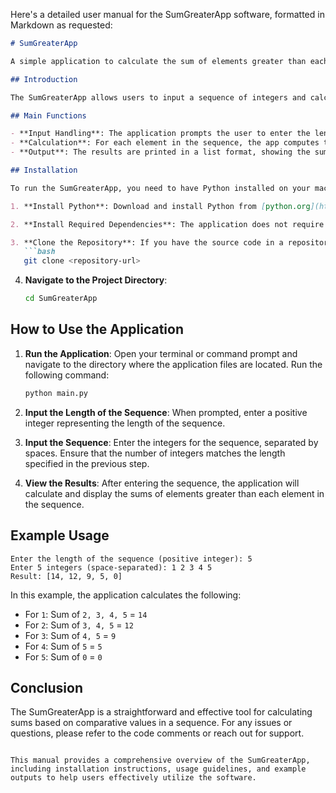 Here's a detailed user manual for the SumGreaterApp software, formatted in Markdown as requested:

```markdown
# SumGreaterApp

A simple application to calculate the sum of elements greater than each element in a given sequence of integers.

## Introduction

The SumGreaterApp allows users to input a sequence of integers and calculates the sum of all elements that are greater than each element in the sequence. This application is useful for various numerical analyses and can be easily run in a Python environment.

## Main Functions

- **Input Handling**: The application prompts the user to enter the length of the sequence and the sequence itself.
- **Calculation**: For each element in the sequence, the app computes the sum of all elements that are greater than that element.
- **Output**: The results are printed in a list format, showing the sum for each element in the sequence.

## Installation

To run the SumGreaterApp, you need to have Python installed on your machine. Follow these steps to set up the environment:

1. **Install Python**: Download and install Python from [python.org](https://www.python.org/downloads/).

2. **Install Required Dependencies**: The application does not require any external libraries, but ensure you have Python's standard library available.

3. **Clone the Repository**: If you have the source code in a repository, clone it using:
   ```bash
   git clone <repository-url>
   ```

4. **Navigate to the Project Directory**:
   ```bash
   cd SumGreaterApp
   ```

## How to Use the Application

1. **Run the Application**: Open your terminal or command prompt and navigate to the directory where the application files are located. Run the following command:
   ```bash
   python main.py
   ```

2. **Input the Length of the Sequence**: When prompted, enter a positive integer representing the length of the sequence.

3. **Input the Sequence**: Enter the integers for the sequence, separated by spaces. Ensure that the number of integers matches the length specified in the previous step.

4. **View the Results**: After entering the sequence, the application will calculate and display the sums of elements greater than each element in the sequence.

## Example Usage

```
Enter the length of the sequence (positive integer): 5
Enter 5 integers (space-separated): 1 2 3 4 5
Result: [14, 12, 9, 5, 0]
```

In this example, the application calculates the following:
- For `1`: Sum of `2, 3, 4, 5` = `14`
- For `2`: Sum of `3, 4, 5` = `12`
- For `3`: Sum of `4, 5` = `9`
- For `4`: Sum of `5` = `5`
- For `5`: Sum of `0` = `0`

## Conclusion

The SumGreaterApp is a straightforward and effective tool for calculating sums based on comparative values in a sequence. For any issues or questions, please refer to the code comments or reach out for support.
```

This manual provides a comprehensive overview of the SumGreaterApp, including installation instructions, usage guidelines, and example outputs to help users effectively utilize the software.